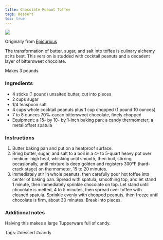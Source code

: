 ```yaml
---
title: Chocolate Peanut Toffee
tags: Dessert
toc: true
---
```

![](https://s3.us-east-1.amazonaws.com/asset-02.onetsp.net/ugc/5/v7/9t5ksw-r6c0-dp5-1.jpg)

Originally from [Epicurious](http://www.epicurious.com/recipes/food/views/chocolate-peanut-toffee-240932)

The transformation of butter, sugar, and salt into toffee is culinary alchemy at its best. This version is studded with cocktail peanuts and a decadent layer of bittersweet chocolate.

Makes 3 pounds

### Ingredients

*   4 sticks (1 pound) unsalted butter, cut into pieces
*   2 cups sugar
*   1/4 teaspoon salt
*   4 cups whole cocktail peanuts plus 1 cup chopped (1 pound 10 ounces)
*   7 to 8 ounces 70%-cacao bittersweet chocolate, finely chopped
*   Equipment: a 15- by 10- by 1-inch baking pan; a candy thermometer; a metal offset spatula

### Instructions

1.  Butter baking pan and put on a heatproof surface.
2.  Bring butter, sugar, and salt to a boil in a 4- to 5-quart heavy pot over medium-high heat, whisking until smooth, then boil, stirring occasionally, until mixture is deep golden and registers 300°F (hard-crack stage) on thermometer, 15 to 20 minutes.
3.  Immediately stir in whole peanuts, then carefully pour hot toffee into center of baking pan. Spread with spatula, smoothing top, and let stand 1 minute, then immediately sprinkle chocolate on top. Let stand until chocolate is melted, 4 to 5 minutes, then spread over toffee with cleaned spatula. Sprinkle evenly with chopped peanuts, then freeze until chocolate is firm, about 30 minutes. Break into pieces.

### Additional notes

Halving this makes a large Tupperware full of candy.

Tags: #dessert #candy